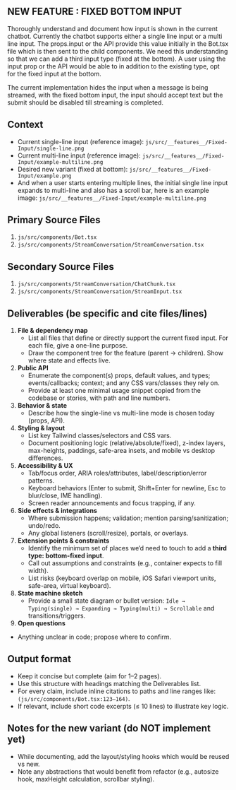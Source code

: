 ## NEW FEATURE : FIXED BOTTOM INPUT

Thoroughly understand and document how input is shown in the current chatbot. Currently the chatbot supports either a single line input or a multi line input. The props.input or the API provide this value initially in the Bot.tsx file which is then sent to the child components. We need this understanding so that we can add a third input type (fixed at the bottom).
A user using the input prop or the API would be able to in addition to the existing type, opt for the fixed input at the bottom.

The current implementation hides the input when a message is being streamed, with the fixed bottom input, the input should accept text but the submit should be disabled till streaming is completed.

## Context
- Current single-line input (reference image): `js/src/__features__/Fixed-Input/single-line.png`
- Current multi-line input (reference image): `js/src/__features__/Fixed-Input/example-multiline.png`
- Desired new variant (fixed at bottom): `js/src/__features__/Fixed-Input/example.png`
- And when a user starts entering multiple lines, the initial single line input expands to multi-line and also has a scroll bar, here is an example image: `js/src/__features__/Fixed-Input/example-multiline.png`

## Primary Source Files
1.  `js/src/components/Bot.tsx`
2.  `js/src/components/StreamConversation/StreamConversation.tsx`

## Secondary Source Files
1.  `js/src/components/StreamConversation/ChatChunk.tsx`
2.   `js/src/components/StreamConversation/StreamInput.tsx`


## Deliverables (be specific and cite files/lines)
1. **File & dependency map**
   - List all files that define or directly support the current fixed input. For each file, give a one-line purpose.
   - Draw the component tree for the feature (parent → children). Show where state and effects live.
2. **Public API**
   - Enumerate the component(s) props, default values, and types; events/callbacks; context; and any CSS vars/classes they rely on.
   - Provide at least one minimal usage snippet copied from the codebase or stories, with path and line numbers.
3. **Behavior & state**
   - Describe how the single-line vs multi-line mode is chosen today (props, API).
4. **Styling & layout**
   - List key Tailwind classes/selectors and CSS vars.
   - Document positioning logic (relative/absolute/fixed), z-index layers, max-heights, paddings, safe-area insets, and mobile vs desktop differences.
5. **Accessibility & UX**
   - Tab/focus order, ARIA roles/attributes, label/description/error patterns.
   - Keyboard behaviors (Enter to submit, Shift+Enter for newline, Esc to blur/close, IME handling).
   - Screen reader announcements and focus trapping, if any.
6. **Side effects & integrations**
   - Where submission happens; validation; mention parsing/sanitization; undo/redo.
   - Any global listeners (scroll/resize), portals, or overlays.
8. **Extension points & constraints**
   - Identify the minimum set of places we’d need to touch to add a **third type: bottom-fixed input**.
   - Call out assumptions and constraints (e.g., container expects to fill width).
   - List risks (keyboard overlap on mobile, iOS Safari viewport units, safe-area, virtual keyboard).
9. **State machine sketch**
   - Provide a small state diagram or bullet version: `Idle → Typing(single) → Expanding → Typing(multi) → Scrollable` and transitions/triggers.
10. **Open questions**
   - Anything unclear in code; propose where to confirm.

## Output format
- Keep it concise but complete (aim for 1–2 pages).
- Use this structure with headings matching the Deliverables list.
- For every claim, include inline citations to paths and line ranges like: `(js/src/components/Bot.tsx:123–164)`.
- If relevant, include short code excerpts (≤ 10 lines) to illustrate key logic.

## Notes for the new variant (do NOT implement yet)
- While documenting, add the layout/styling hooks which would be reused vs new.
- Note any abstractions that would benefit from refactor (e.g., autosize hook, maxHeight calculation, scrollbar styling).

